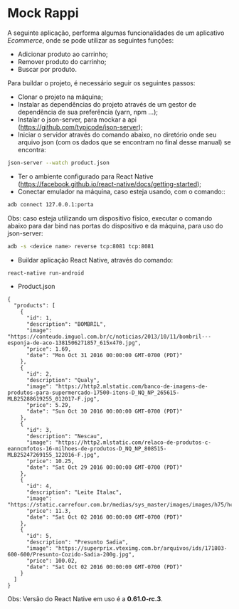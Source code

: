 # Mock Rappi

A seguinte aplicação, performa algumas funcionalidades de um aplicativo *Ecommerce*, onde se pode utilizar as seguintes funções:
- Adicionar produto ao carrinho;
- Remover produto do carrinho;
- Buscar por produto.

Para buildar o projeto, é necessário seguir os seguintes passos:
- Clonar o projeto na máquina;
- Instalar as dependências do projeto através de um gestor de dependência de sua preferência (yarn, npm ...);
- Instalar o json-server, para mockar a api (https://github.com/typicode/json-server);
- Iniciar o servidor através do comando abaixo, no diretório onde seu arquivo json (com os dados que se encontram no final desse manual) se encontra:
```sh
json-server --watch product.json
```
- Ter o ambiente configurado para React Native (https://facebook.github.io/react-native/docs/getting-started);
- Conectar emulador na máquina, caso esteja usando, com o comando::
```sh
adb connect 127.0.0.1:porta
```
Obs: caso esteja utilizando um dispositivo físico, executar o comando abaixo para dar bind nas portas do dispositivo e da máquina, para uso do json-server:
```sh
adb -s <device name> reverse tcp:8081 tcp:8081
```
- Buildar aplicação React Native, através do comando:
```sh
react-native run-android
```

- Product.json
```
{
  "products": [
    {
      "id": 1,
      "description": "BOMBRIL",
      "image": "https://conteudo.imguol.com.br/c/noticias/2013/10/11/bombril---esponja-de-aco-1381506271857_615x470.jpg",
      "price": 1.69,
      "date": "Mon Oct 31 2016 00:00:00 GMT-0700 (PDT)"
    },
    {
      "id": 2,
      "description": "Qualy",
      "image": "https://http2.mlstatic.com/banco-de-imagens-de-produtos-para-supermercado-17500-itens-D_NQ_NP_265615-MLB25288619255_012017-F.jpg",
      "price": 5.29,
      "date": "Sun Oct 30 2016 00:00:00 GMT-0700 (PDT)"
    },
    {
      "id": 3,
      "description": "Nescau",
      "image": "https://http2.mlstatic.com/relaco-de-produtos-c-eanncmfotos-16-milhoes-de-produtos-D_NQ_NP_808515-MLB25247269155_122016-F.jpg",
      "price": 10.25,
      "date": "Sat Oct 29 2016 00:00:00 GMT-0700 (PDT)"
    },
    {
      "id": 4,
      "description": "Leite Italac",
      "image": "https://static.carrefour.com.br/medias/sys_master/images/images/h75/hcb/h00/h00/9688613912606.jpg",
      "price": 11.3,
      "date": "Sat Oct 02 2016 00:00:00 GMT-0700 (PDT)"
    },
    {
      "id": 5,
      "description": "Presunto Sadia",
      "image": "https://superprix.vteximg.com.br/arquivos/ids/171803-600-600/Presunto-Cozido-Sadia-200g.jpg",
      "price": 100.02,
      "date": "Sat Oct 02 2016 00:00:00 GMT-0700 (PDT)"
    }
  ]
}
```

Obs: Versão do React Native em uso é a  **0.61.0-rc.3**.


